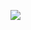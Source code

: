 
![](http://www.plantuml.com/plantuml/proxy?cache=no&src=https://raw.githubusercontent.com/oleksandrblazhko/ai201-arestov/laboratory-work-7/2-SoftwareDesign/2.7-PlantUML/DataModel.puml)
